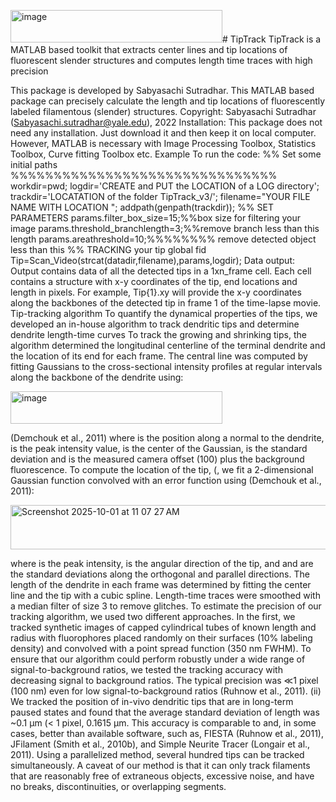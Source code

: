 <img width="339" height="52" alt="image" src="https://github.com/user-attachments/assets/8654106c-5b35-42e2-a2dd-9940b3ecf700" /># TipTrack
TipTrack is a MATLAB based toolkit that extracts center lines and tip locations of fluorescent slender structures and computes length time traces with high precision

This package is developed by Sabyasachi Sutradhar. This MATLAB based package can precisely calculate the length and tip locations of fluorescently labeled filamentous (slender) structures. 
Copyright: Sabyasachi Sutradhar (Sabyasachi.sutradhar@yale.edu), 2022
Installation: This package does not need any installation. Just download it and then keep it on local computer. However, MATLAB is necessary with Image Processing Toolbox, Statistics Toolbox, Curve fitting Toolbox etc.
Example To run the code: 
%% Set some initial paths %%%%%%%%%%%%%%%%%%%%%%%%%%%%%%%
workdir=pwd;
logdir='CREATE and PUT the LOCATION of a LOG directory';
trackdir='LOCATATION of the folder TipTrack_v3/';
filename="YOUR FILE NAME WITH LOCATION ";
addpath(genpath(trackdir));
%% SET PARAMETERS
params.filter_box_size=15;%%box size for filtering your image
params.threshold_branchlength=3;%%remove branch less than this length
params.areathreshold=10;%%%%%%%% remove detected object less than this
%% TRACKING your tip
global fid
Tip=Scan_Video(strcat(datadir,filename),params,logdir);
Data output:  
Output contains data of all the detected tips in a 1xn_frame cell. Each cell contains a structure with x-y coordinates of the tip, end locations and length in pixels. For example, Tip{1}.xy will provide the x-y coordinates along the backbones of the detected tip in frame 1 of the time-lapse movie.
Tip-tracking algorithm
To quantify the dynamical properties of the tips, we developed an in-house algorithm to track dendritic tips and determine dendrite length-time curves 
	To track the growing and shrinking tips, the algorithm determined the longitudinal centerline of the terminal dendrite and the location of its end for each frame. The central line was computed by fitting Gaussians to the cross-sectional intensity profiles at regular intervals along the backbone of the dendrite using:


<img width="339" height="52" alt="image" src="https://github.com/user-attachments/assets/376b4066-9d3b-496b-bdb3-a4841985d1b1" />

(Demchouk et al., 2011) where  is the position along a normal to the dendrite,  is the peak intensity value,  is the center of the Gaussian,  is the standard deviation and  is the measured camera offset (100) plus the background fluorescence. To compute the location of the tip, (, we fit a 2-dimensional Gaussian function convolved with an error function using (Demchouk et al., 2011):

<img width="633" height="71" alt="Screenshot 2025-10-01 at 11 07 27 AM" src="https://github.com/user-attachments/assets/40b3bb30-02bb-48f4-ba28-2d896789f24e" />

where  is the peak intensity,  is the angular direction of the tip, and  and  are the standard deviations along the orthogonal and parallel directions. The length of the dendrite in each frame was determined by fitting the center line and the tip with a cubic spline. Length-time traces were smoothed with a median filter of size 3 to remove glitches.
	To estimate the precision of our tracking algorithm, we used two different approaches. In the first, we tracked synthetic images of capped cylindrical tubes of known length and radius with fluorophores placed randomly on their surfaces (10% labeling density) and convolved with a point spread function (350 nm FWHM). To ensure that our algorithm could perform robustly under a wide range of signal-to-background ratios, we tested the tracking accuracy with decreasing signal to background ratios. The typical precision was ≪1 pixel (100 nm) even for low signal-to-background ratios (Ruhnow et al., 2011). (ii) We tracked the position of in-vivo dendritic tips that are in long-term paused states and found that the average standard deviation of length was ~0.1 μm (< 1 pixel, 0.1615 μm. This accuracy is comparable to and, in some cases, better than available software, such as, FIESTA (Ruhnow et al., 2011), JFilament (Smith et al., 2010b), and Simple Neurite Tracer (Longair et al., 2011). Using a parallelized method, several hundred tips can be tracked simultaneously. A caveat of our method is that it can only track filaments that are reasonably free of extraneous objects, excessive noise, and have no breaks, discontinuities, or overlapping segments.



